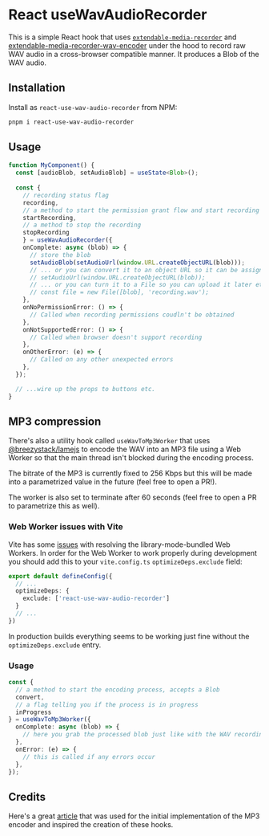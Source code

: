 # React useWavAudioRecorder

This is a simple React hook that uses [`extendable-media-recorder`](https://www.npmjs.com/package/extendable-media-recorder) and [extendable-media-recorder-wav-encoder](https://www.npmjs.com/package/extendable-media-recorder-wav-encoder) under the hood to record raw WAV audio in a cross-browser compatible manner. It produces a Blob of the WAV audio.

## Installation

Install as `react-use-wav-audio-recorder` from NPM:

```sh
pnpm i react-use-wav-audio-recorder
```

## Usage

```typescript
function MyComponent() {
  const [audioBlob, setAudioBlob] = useState<Blob>();
  
  const {
    // recording status flag
    recording,
    // a method to start the permission grant flow and start recording immediately afterwards
    startRecording,
    // a method to stop the recording
    stopRecording
    } = useWavAudioRecorder({
    onComplete: async (blob) => {
      // store the blob
      setAudioBlob(setAudioUrl(window.URL.createObjectURL(blob)));
      // ... or you can convert it to an object URL so it can be assigned to an <audio> element
      // setAudioUrl(window.URL.createObjectURL(blob));
      // ... or you can turn it to a File so you can upload it later etc.
      // const file = new File([blob], 'recording.wav');
    },
    onNoPermissionError: () => {
      // Called when recording permissions coudln't be obtained
    },
    onNotSupportedError: () => {
      // Called when browser doesn't support recording
    },
    onOtherError: (e) => {
      // Called on any other unexpected errors
    },
  });

  // ...wire up the props to buttons etc.
}
```

## MP3 compression
There's also a utility hook called `useWavToMp3Worker` that uses [@breezystack/lamejs](https://www.npmjs.com/package/@breezystack/lamejs) to encode the WAV into an MP3 file using a Web Worker so that the main thread isn't blocked during the encoding process.

The bitrate of the MP3 is currently fixed to 256 Kbps but this will be made into a parametrized value in the future (feel free to open a PR!).

The worker is also set to terminate after 60 seconds (feel free to open a PR to parametrize this as well).

### Web Worker issues with Vite

Vite has some [issues](https://github.com/vitejs/vite/discussions/15547) with resolving the library-mode-bundled Web Workers. In order for the Web Worker to work properly during development you should add this to your `vite.config.ts` `optimizeDeps.exclude` field:

```typescript
export default defineConfig({
  // ...
  optimizeDeps: {
    exclude: ['react-use-wav-audio-recorder']
  }
  // ...
})

```

In production builds everything seems to be working just fine without the `optimizeDeps.exclude` entry.

### Usage

```typescript
const {
  // a method to start the encoding process, accepts a Blob
  convert,
  // a flag telling you if the process is in progress
  inProgress
} = useWavToMp3Worker({
  onComplete: async (blob) => {
    // here you grab the processed blob just like with the WAV recording and do whatever you please with it
  },
  onError: (e) => {
    // this is called if any errors occur
  },
});
```

## Credits
Here's a great [article](https://franzeus.medium.com/record-audio-in-js-and-upload-as-wav-or-mp3-file-to-your-backend-1a2f35dea7e8) that was used for the initial implementation of the MP3 encoder and inspired the creation of these hooks.